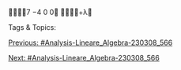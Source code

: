 7
−4
0
0
+λ

   Tags & Topics:
   

[Previous: #Analysis-Lineare_Algebra-230308_566](Analysis-Lineare_Algebra-230308_566.md)

[Next: #Analysis-Lineare_Algebra-230308_566](Analysis-Lineare_Algebra-230308_566.md)